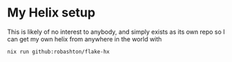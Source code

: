 # My Helix setup


This is likely of no interest to anybody, and simply exists as its own repo so I can get my own helix from anywhere in the world with

```
nix run github:robashton/flake-hx
```
